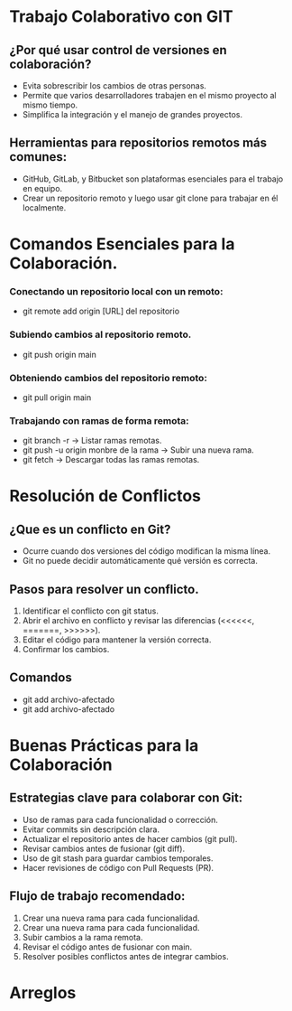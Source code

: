# Trabajo Colaborativo con GIT

## ¿Por qué usar control de versiones en colaboración?

- Evita sobrescribir los cambios de otras personas.
- Permite que varios desarrolladores trabajen en el mismo proyecto al mismo tiempo.
- Simplifica la integración y el manejo de grandes proyectos.

## Herramientas para repositorios remotos más comunes:

- GitHub, GitLab, y Bitbucket son plataformas esenciales para el trabajo en equipo.
- Crear un repositorio remoto y luego usar git clone para trabajar en él localmente.

# Comandos Esenciales para la Colaboración.

### Conectando un repositorio local con un remoto:

- git remote add origin [URL] del repositorio

### Subiendo cambios al repositorio remoto.

- git push origin main

### Obteniendo cambios del repositorio remoto:

- git pull origin  main

### Trabajando con ramas de forma remota:

- git branch -r → Listar ramas remotas.
- git push -u origin monbre de la rama → Subir una nueva rama.
- git fetch → Descargar todas las ramas remotas.

# Resolución de Conflictos

## ¿Que es un conflicto en Git?

- Ocurre cuando dos versiones del código modifican la misma línea.
- Git no puede decidir automáticamente qué versión es correcta.

## Pasos para resolver un conflicto.

1. Identificar el conflicto con git status.
2. Abrir el archivo en conflicto y revisar las diferencias (<<<<<<, =======, >>>>>>).
3. Editar el código para mantener la versión correcta.
4. Confirmar los cambios.

## Comandos 

- git add archivo-afectado
- git add archivo-afectado

# Buenas Prácticas para la Colaboración

## Estrategias clave para colaborar con Git:

- Uso de ramas para cada funcionalidad o corrección.
- Evitar commits sin descripción clara.
- Actualizar el repositorio antes de hacer cambios (git pull).
- Revisar cambios antes de fusionar (git diff).
- Uso de git stash para guardar cambios temporales.
- Hacer revisiones de código con Pull Requests (PR).

## Flujo de trabajo recomendado:

1. Crear una nueva rama para cada funcionalidad.
2. Crear una nueva rama para cada funcionalidad.
3. Subir cambios a la rama remota.
4. Revisar el código antes de fusionar con main.
5. Resolver posibles conflictos antes de integrar cambios.

# Arreglos